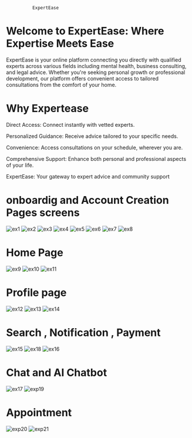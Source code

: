               ExpertEase 
# Welcome to ExpertEase: Where Expertise Meets Ease
ExpertEase is your online platform connecting you directly with qualified experts across various fields including mental health, business consulting, and legal advice. Whether you're seeking personal growth or professional development, our platform offers convenient access to tailored consultations from the comfort of your home.

# Why Expertease

Direct Access: Connect instantly with vetted experts.

Personalized Guidance: Receive advice tailored to your specific needs.

Convenience: Access consultations on your schedule, wherever you are.

Comprehensive Support: Enhance both personal and professional aspects of your life.


ExpertEase: Your gateway to expert advice and community support

# onboardig and Account Creation Pages screens

![ex1](https://github.com/user-attachments/assets/84673517-2c52-4839-bf70-e5e6deb2156d)  ![ex2](https://github.com/user-attachments/assets/1f56288b-8b89-459e-8bc6-6aaa0dae93da)
![ex3](https://github.com/user-attachments/assets/58922584-fd2d-4685-9a9a-01eb88ec402e) ![ex4](https://github.com/user-attachments/assets/0210bed1-acfb-46c8-be11-7cdc5f84e401) ![ex5](https://github.com/user-attachments/assets/6d62eebd-c0e5-4887-a0e8-76f2cdc1de4b)      ![ex6](https://github.com/user-attachments/assets/b5ad7d1d-5cdc-424d-bd6f-724d767c8a8b)   ![ex7](https://github.com/user-attachments/assets/74eba70c-38de-4fc3-aa2a-f6ddd828b8bd)  ![ex8](https://github.com/user-attachments/assets/2cb9d632-7122-4127-885f-4d720806d2ba) 

# Home Page
![ex9](https://github.com/user-attachments/assets/88683c40-4008-418e-80e4-398ba4433b7a)   ![ex10](https://github.com/user-attachments/assets/059a5963-8c1c-4144-b746-5fef1e8ae208)  ![ex11](https://github.com/user-attachments/assets/744fe6a6-4d4b-45fd-93d1-6f771bb51763)


# Profile page

![ex12](https://github.com/user-attachments/assets/6cf5d895-6f64-4c81-b302-b11f93f03611)  ![ex13](https://github.com/user-attachments/assets/788bb0a9-1c97-45ca-86f3-547eec53b3c4)  ![ex14](https://github.com/user-attachments/assets/9315563c-2a34-42b4-9f48-47e9a3890ba1)

# Search , Notification , Payment

![ex15](https://github.com/user-attachments/assets/e10de0c7-0fa2-41c2-9d42-3a9681c22f03) ![ex18](https://github.com/user-attachments/assets/6dd98f8f-28e3-4fec-b6ab-e7796a531f56)  ![ex16](https://github.com/user-attachments/assets/c6a478c1-80ed-4ecd-a879-08dfa34d0bcd)

# Chat and AI Chatbot
![ex17](https://github.com/user-attachments/assets/c5d128d5-c04a-43a8-9ab6-5c70ec1b065d)  ![exp19](https://github.com/user-attachments/assets/39be3a28-6126-46f4-91e0-8aa22816b5f6)

# Appointment
![exp20](https://github.com/user-attachments/assets/1b09b8e8-b0c2-4110-a64b-96a587ad6eb3)  ![exp21](https://github.com/user-attachments/assets/29e26dd1-a0fe-44b2-b068-06eada129c89)


